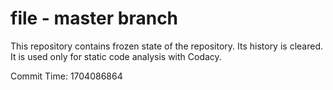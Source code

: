 # file - master branch

This repository contains frozen state of the repository.
Its history is cleared. It is used only for static code
analysis with Codacy.

Commit Time: 1704086864